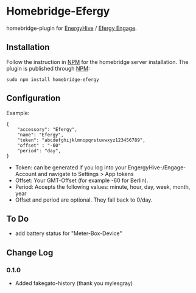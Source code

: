 # Homebridge-Efergy
homebridge-plugin for [EnergyHive](https://www.energyhive.com/) / [Efergy Engage](https://engage.efergy.com/).

## Installation
Follow the instruction in [NPM](https://www.npmjs.com/package/homebridge) for the homebridge server installation. The plugin is published through [NPM](https://www.npmjs.com/package/homebridge-efergy):

    sudo npm install homebridge-efergy

## Configuration

Example:
    

    {
        "accessory": "Efergy",
        "name": "Efergy",
        "token": "abcdefghijklmnopqrstuvwxyz123456789",
        "offset" : "-60"
        "period": "day",
    }

- Token: can be generated if you log into your EngergyHive-/Engage-Account and navigate to Settings > App tokens
- Offset: Your GMT-Offset (for example -60 for Berlin).
- Period: Accepts the following values: minute, hour, day, week, month, year
- Offset and period are optional. They fall back to 0/day.

## To Do
- add battery status for "Meter-Box-Device"

## Change Log
### 0.1.0
 - Added fakegato-history (thank you mylesgray)
